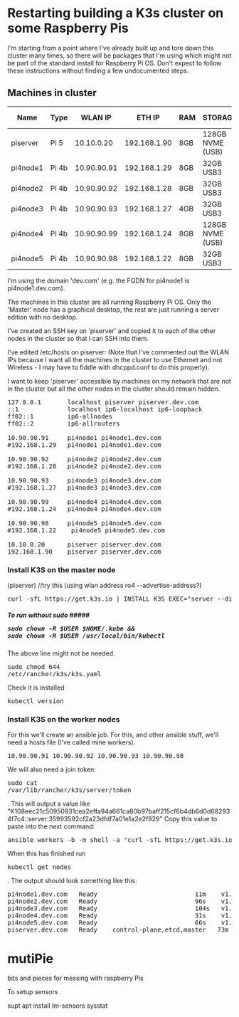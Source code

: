 # Restarting building a K3s cluster on some Raspberry Pis #

I'm starting from a point where I've already built up and tore down this cluster many times, so there will be packages that
I'm using which might not be part of the standard install for Raspberry Pi OS. Don't expect to follow these instructions 
without finding a few undocumented steps.

## Machines in cluster ##
| Name | Type | WLAN IP | ETH IP | RAM | STORAGE | BOOT MEDIA | EXTRAS | ROLE |
| - | - | - | - | - | - | - | - | - |
| piserver | Pi 5 | 10.10.0.20 | 192.168.1.90 | 8GB | 128GB NVME (USB) | | Hailo8 | Master |
| pi4node1 | Pi 4b | 10.90.90.91 | 192.168.1.29 | 8GB | 32GB USB3 | 128GB MicroSD | | Worker |
| pi4node2 | Pi 4b | 10.90.90.92 | 192.168.1.28 | 8GB | 32GB USB3 | 128GB MicroSD | | Worker |
| pi4node3 | Pi 4b | 10.90.90.93 | 192.168.1.27 | 4GB | 32GB USB3 | 128GB MicroSD | | Worker |
| pi4node4 | Pi 4b | 10.90.90.99 | 192.168.1.24 | 8GB | 128GB NVME (USB) | | | Backup |
| pi4node5 | Pi 4b | 10.90.90.98 | 192.168.1.22 | 8GB | 32GB USB3 | 128GB MicroSD | 7 Inch LCD | Worker |

I'm using the domain 'dev.com' (e.g. the FQDN for pi4node1 is pi4node1.dev.com).

The machines in this cluster are all running Raspberry Pi OS. Only the 'Master' node has a graphical desktop, the rest are just running a server edition with no desktop.

I've created an SSH key on 'piserver' and copied it to each of the other nodes in the cluster so that I can SSH into them.

I've edited /etc/hosts on piserver: (Note that I've commented out the WLAN IPs because I want all the machines in the cluster to use Ethernet and not Wireless - I may have to fiddle with dhcppd.conf to do this properly). 

I want to keep 'piserver' accessible by machines on my network that are not in the cluster but all the other nodes in the cluster should remain hidden.

<pre>127.0.0.1       localhost piserver piserver.dev.com
::1             localhost ip6-localhost ip6-loopback
ff02::1         ip6-allnodes
ff02::2         ip6-allrouters

10.90.90.91     pi4node1 pi4node1.dev.com
#192.168.1.29   pi4node1 pi4node1.dev.com

10.90.90.92     pi4node2 pi4node2.dev.com
#192.168.1.28   pi4node2 pi4node2.dev.com

10.90.90.93     pi4node3 pi4node3.dev.com
#192.168.1.27   pi4node3 pi4node3.dev.com

10.90.90.99     pi4node4 pi4node4.dev.com
#192.168.1.24   pi4node4 pi4node4.dev.com

10.90.90.98     pi4node5 pi4node5.dev.com
#192.168.1.22    pi4node5 pi4node5.dev.com

10.10.0.20      piserver piserver.dev.com
192.168.1.90    piserver piserver.dev.com
</pre>

### Install K3S on the master node ###
(piserver)
//try this  (using wlan address ro4 --advertise-address?)
<pre>curl -sfL https://get.k3s.io | INSTALL_K3S_EXEC="server --disable=traefik --flannel-backend=host-gw --tls-san=10.10.0.20 --bind-address=10.10.0.20 --advertise-address=192.168.1.90 --node-ip=10.10.0.20 --cluster-init" sh -s -</pre>

##### To run without sudo ##### <pre>sudo chown -R $USER $HOME/.kube && sudo chown -R $USER /usr/local/bin/kubectl</pre>
The above line might not be needed. <pre>sudo chmod 644 /etc/rancher/k3s/k3s.yaml</pre>

Check it is installed <pre>kubectl version</pre>

### Install K3S on the worker nodes ###
For this we'll create an ansible job. For this, and other ansible stuff, we'll need a hosts file (I've called mine workers). <pre>
10.90.90.91
10.90.90.92
10.90.90.93
10.90.90.98
</pre>

We will also need a join token: <pre>sudo cat /var/lib/rancher/k3s/server/token</pre>. This will output a value like "K108eec21c50950931cea2effa94a661ca80b97baff215cf6b4db6d0d682934f7c4::server:35993592cf2a23dfdf7a01e1a2e2f929" Copy this value to paste into the next command:

<pre>ansible workers -b -m shell -a "curl -sfL https://get.k3s.io | K3S_URL=https://10.10.0.20:6443 K3S_TOKEN=K108eec21c50950931cea2effa94a661ca80b97baff215cf6b4db6d0d682934f7c4::server:35993592cf2a23dfdf7a01e1a2e2f929 sh -"</pre>

When this has finished run <pre>kubectl get nodes</pre>. The output should look something like this:
<pre>pi4node1.dev.com   Ready    <none>                      11m    v1.30.5+k3s1
pi4node2.dev.com   Ready    <none>                      96s    v1.30.5+k3s1
pi4node3.dev.com   Ready    <none>                      104s   v1.30.5+k3s1
pi4node4.dev.com   Ready    <none>                      31s    v1.30.5+k3s1
pi4node5.dev.com   Ready    <none>                      66s    v1.30.5+k3s1
piserver.dev.com   Ready    control-plane,etcd,master   73m    v1.30.5+k3s1</pre>


# mutiPie
bits and pieces for messing with raspberry Pis

To setup sensors

supt apt install lm-sensors sysstat


